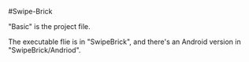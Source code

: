 #Swipe-Brick

"Basic" is the project file.

The executable flie is in "SwipeBrick", and there's an Android version in "SwipeBrick/Andriod".
